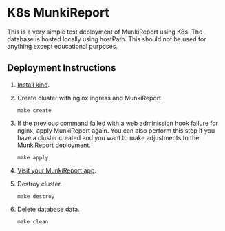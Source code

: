 # K8s MunkiReport

This is a very simple test deployment of MunkiReport using K8s. The database is
hosted locally using hostPath. This should not be used for anything except
educational purposes.

## Deployment Instructions

1. [Install kind](https://kind.sigs.k8s.io/docs/user/quick-start/).

1. Create cluster with nginx ingress and MunkiReport.

    ```shell
    make create
    ```

1. If the previous command failed with a web adminission hook failure for nginx,
apply MunkiReport again. You can also perform this step if you have a cluster
created and you want to make adjustments to the MunkiReport deployment.

    ```shell
    make apply
    ```

1. [Visit your MunkiReport app](http://munkireport.localhost/).

1. Destroy cluster.

    ```shell
    make destroy
    ```

1. Delete database data.

    ```shell
    make clean
    ```

